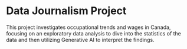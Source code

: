 # Data Journalism Project 

This project investigates occupational trends and wages in Canada, focusing on an exploratory data analysis to dive into the statistics of the data and then utilizing Generative AI to interpret the findings. 
